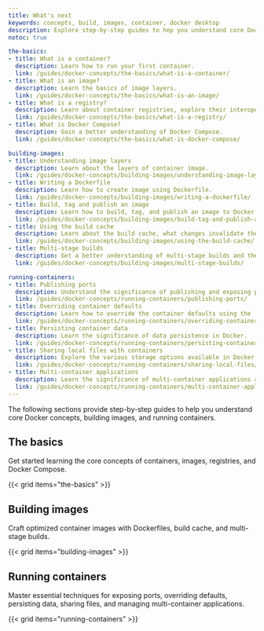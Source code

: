 ```yaml
---
title: What's next 
keywords: concepts, build, images, container, docker desktop
description: Explore step-by-step guides to hep you understand core Docker concepts, building images, and running containers.
notoc: true

the-basics:
- title: What is a container?
  description: Learn how to run your first container.
  link: /guides/docker-concepts/the-basics/what-is-a-container/
- title: What is an image?
  description: Learn the basics of image layers. 
  link: /guides/docker-concepts/the-basics/what-is-an-image/
- title: What is a registry?
  description: Learn about container registries, explore their interoperability, and have you interact with registries. 
  link: /guides/docker-concepts/the-basics/what-is-a-registry/
- title: What is Docker Compose?
  description: Gain a better understanding of Docker Compose.
  link: /guides/docker-concepts/the-basics/what-is-docker-compose/

building-images:
- title: Understanding image layers 
  description: Learn about the layers of container image.
  link: /guides/docker-concepts/building-images/understanding-image-layers/
- title: Writing a Dockerfile
  description: Learn how to create image using Dockerfile.
  link: /guides/docker-concepts/building-images/writing-a-dockerfile/
- title: Build, tag and publish an image
  description: Learn how to build, tag, and publish an image to Docker Hub or any other registry.
  link: /guides/docker-concepts/building-images/build-tag-and-publish-an-image/
- title: Using the build cache
  description: Learn about the build cache, what changes invalidate the cache, and how to effectively use the build cache.
  link: /guides/docker-concepts/building-images/using-the-build-cache/
- title: Multi-stage builds
  description: Get a better understanding of multi-stage builds and their benefits.
  link: /guides/docker-concepts/building-images/multi-stage-builds/

running-containers:
- title: Publishing ports
  description: Understand the significance of publishing and exposing ports in Docker.
  link: /guides/docker-concepts/running-containers/publishing-ports/
- title: Overriding container defaults
  description: Learn how to override the container defaults using the `docker run` command.
  link: /guides/docker-concepts/running-containers/overriding-container-defaults/
- title: Persisting container data
  description: Learn the significance of data persistence in Docker.
  link: /guides/docker-concepts/running-containers/persisting-container-data/
- title: Sharing local files with containers
  description: Explore the various storage options available in Docker and their common usage.
  link: /guides/docker-concepts/running-containers/sharing-local-files/
- title: Multi-container applications
  description: Learn the significance of multi-container applications and how they're different from single-container applications.
  link: /guides/docker-concepts/running-containers/multi-container-applications/
---
```


The following sections provide step-by-step guides to help you understand core Docker concepts, building images, and running containers.

## The basics

Get started learning the core concepts of containers, images, registries, and Docker Compose.

{{< grid items="the-basics" >}}

## Building images

Craft optimized container images with Dockerfiles, build cache, and multi-stage builds.

{{< grid items="building-images" >}}

## Running containers

Master essential techniques for exposing ports, overriding defaults, persisting data, sharing files, and managing multi-container applications.

{{< grid items="running-containers" >}}
